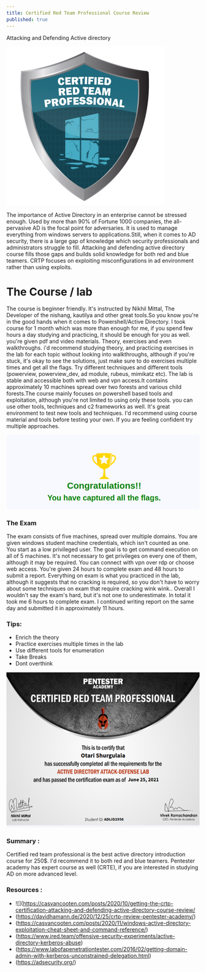 ```yaml
---
title: Certified Red Team Professional Course Review
published: true
---
```

Attacking and Defending Active directory 

![](https://raw.githubusercontent.com/0x70sec/0x70sec.github.io/master/assets/images/crtp.png)

The importance of Active Directory in an enterprise cannot be stressed enough. Used by more than 90% of Fortune 1000 companies, the all-pervasive AD is the focal point for adversaries. It is used to manage everything from windows servers to applications.Still, when it comes to AD security, there is a large gap of knowledge which security professionals and administrators struggle to fill. Attacking and defending active directory course fills those gaps and builds solid knowledge for both red and blue teamers. CRTP focuses on exploiting misconfigurations in ad environment rather than using exploits.


# [](#header-1)The Course / lab

The course is beginner friendly. It's instructed by Nikhil Mittal, The Developer of the nishang, kautilya and other great tools.So you know you're in the good hands when it comes to Powershell/Active Directory. I took course for 1 month which was more than enough for me, if you spend few hours a day studying and practicing, it should be enough for you as well.
you're given pdf and video materials. Theory, exercises and even walkthroughs. i'd recommend studying theory, and practicing exercises in the lab for each topic without looking into walkthroughs, although if you're stuck, it's okay to see the solutions, just make sure to do exercises multiple times and get all the flags. Try different techniques and different tools (powerview, powerview_dev, ad module, rubeus, mimikatz etc). The lab is stable and accessible both with web and vpn access.It contains approximately 10 machines spread over two forests and various child forests.The course mainly focuses on powershell based tools and exploitation, although you're not limited to using only  these tools. you can use other tools, techniques and c2 frameworks as well. It's great environment to test new tools and techniques. I'd recommend using course material and tools before testing your own. If you are feeling confident try multiple approaches.

 
![](https://raw.githubusercontent.com/0x70sec/0x70sec.github.io/master/assets/images/flags.png)



### [](#header-3)The Exam
The exam consists of five machines, spread over multiple domains. You are given windows student machine credentials, which isn't counted as one. You start as a low privileged user. The goal is to get command execution on all of 5 machines. It's not necessary to get  privileges on every one of them, although it may be required. You can connect with vpn over rdp or choose web access. You're given 24 hours to complete exam and 48 hours to submit a report. Everything on exam is what you practiced in the lab, although it suggests that no cracking is required, so you don't have to worry about some techniques on exam that require cracking wink wink.. Overall I wouldn't say the exam's hard, but it's not one to underestimate. In total it took me 6 hours to complete exam. I continued writing report on the same day and submitted it in approximately 11 hours.
### Tips:
* Enrich the theory
* Practice exercises multiple times in the lab
* Use different tools for enumeration 
* Take Breaks
* Dont overthink 


![](https://raw.githubusercontent.com/0x70sec/0x70sec.github.io/master/assets/images/crtp_verified.png)

### [](#header-4)Summary :
Certified red team professional is the best active directory introduction course for 250$. I'd recommend it to both red and blue teamers. Pentester academy has expert course as well (CRTE), if you are interested in studying AD on more advanced level.

### Resources :
* ![](https://casvancooten.com/posts/2020/10/getting-the-crtp-certification-attacking-and-defending-active-directory-course-review/
* (https://davidhamann.de/2020/12/25/crtp-review-pentester-academy/)
* (https://casvancooten.com/posts/2020/11/windows-active-directory-exploitation-cheat-sheet-and-command-reference/)
* (https://www.ired.team/offensive-security-experiments/active-directory-kerberos-abuse)
* (https://www.labofapenetrationtester.com/2016/02/getting-domain-admin-with-kerberos-unconstrained-delegation.html)
* (https://adsecurity.org/)



